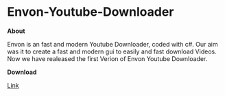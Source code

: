 # Envon-Youtube-Downloader

**About**

Envon is an fast and modern Youtube Downloader, coded with c#.
Our aim was it to create a fast and modern gui to easily and fast download Videos.
Now we have realeased the first Verion of Envon Youtube Downloader.



**Download**

[Link](https://envyre-coding.eu/)
